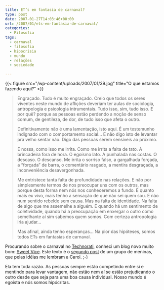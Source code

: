 ```yaml
---
title: ET’s em fantasia de carnaval?
type: post
date: 2007-01-27T14:03:46+00:00
url: /2007/01/ets-em-fantasia-de-carnaval/
categories:
  - Filosofia
tags:
  - carnaval
  - filosofia
  - hipocrisia
  - mundo
  - relações
  - sociedade

---
```

{{< figure src="/wp-content/uploads/2007/01/39.jpg" title="O que estamos fazendo aqui?" >}}

> Engraçado. Tudo é muito engraçado. Creio que todos os seres viventes neste mundo de aflições deveriam ter aulas de sociologia, antropologia e psicologia intrumentais. Tudo isso, sim, tudo isso. E por quê? porque as pessoas estão perdendo a noção de senso comum, de gentileza, de dor, de tudo isso que afeta o outro.
>
> Definitivamente não é uma lamentação, isto aqui. É um testemunho indignado com o comportamento social… E não digo isto de levantar pra velho sentar não. Digo das pessoas serem sensíveis ao próximo.
>
> E nossa, como isso me irrita. Como me irrita a falta de tato. A brincadeira fora de hora. O egoísmo lato. A punhalada nas costas. O descaso. O descanso. Me irrita o sorriso falso, a gargalhada forçada, a “forçada” de barra, o comentário rasgado, a mentira desgraçada, a inconveniência desavergonhada.
>
> Me entristece tanta falta de profundidade nas relações. E não por simplesmente termos de nos preocupar uns com os outros, mas porque desta forma nem nós nos conheceremos a fundo. E quanto mais eu vivo, mais tenho a sensação de que não sei quem sou. E não num sentido rebelde sem causa. Mas na falta de identidade. Na falta de algo que me assemelhe a alguém. E quando há um sentimento de coletividade, quando há a preocupação em enxergar o outro como semelhante aí sim sabemos quem somos. Com certeza antropologia iria ajudar…
>
> Mas afinal, ainda tenho esperanças… Na pior das hipóteses, somos todos ETs em fantasias de carnaval.

Procurando sobre o carnaval no [Technorati][1], conheci um blog novo muito bom: [Sweet Vice][2]. Este texto é o [segundo post][3] de um grupo de meninas, que pelas idéias me lembram a Carol. ;-)

Ela tem toda razão. As pessoas sempre estão competindo entre si e mentindo para levar vantagem, não estão nem aí se estão prejudicando o outro desde que seja para uma boa causa individual. Nosso mundo é egoísta e nós somos hipócritas.

 [1]: http://www.technorati.com/search/carnaval
 [2]: http://sweetvice.wordpress.com/
 [3]: http://sweetvice.wordpress.com/2007/01/27/14/

